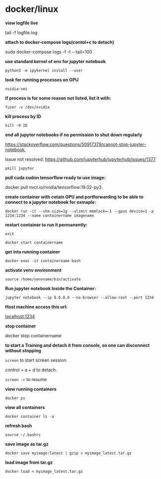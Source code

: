 # docker/linux

**view logfile live**

tail -f logfile.log

**attach to docker-compose logs(contol+c to detach)**

sudo docker-compose logs -f -t --tail=100

**use standard kernel of env for jupyter notebook**

`python3 -m ipykernel install --user`

**look for running processes on GPU**

`nvidia-smi`

**if process is for some reason not listed, list it with:**

`fuser -v /dev/nvidia`

**kill process by ID**

`kill -9 ID`

**end all jupyter notebooks if no permission to shut down regularly**

 https://stackoverflow.com/questions/50917379/cannot-stop-jupyter-notebook, 
 
 Issue not resolved: https://github.com/jupyterhub/jupyterhub/issues/1377

`pkill jupyter` 

**pull cuda cudnn tensorflow ready to use image:**

docker pull nvcr.io/nvidia/tensorflow:19.02-py3

**create container with cetain GPU and portforwarding to be able to connect to a jupyter notebook for exmaple:**

`docker run -it --shm-size=1g --ulimit memlock=-1 --gpus device=1 -p 1234:1234 --name containername imagename`

**restart container to run it permanently:**

`exit`

`docker start containername`

**get into running container**

`docker exec -it containername bash`

**activate venv environment**

`source /home/venvname/bin/activate`

**Run jupyter notebook Inside the Container:**

`jupyter notebook --ip 0.0.0.0 --no-browser --allow-root --port 1234`

**Host machine access this url:**

[localhost:1234](localhost:1234)

**stop container**

docker stop containername

**to start a Training and detach it from console, so one can disconnect without stopping**

`screen` to start screen session.

control + a + d to detach.

`screen -r` to resume

**view running containers**

`docker ps`

**view all containers**

`docker container ls -a`

**refresh bash**

`source ~/.bashrc`

**save image as tar.gz**

`docker save myimage:latest | gzip > myimage_latest.tar.gz`

**load image from tar.gz**

`docker load < myimage_latest.tar.gz`

